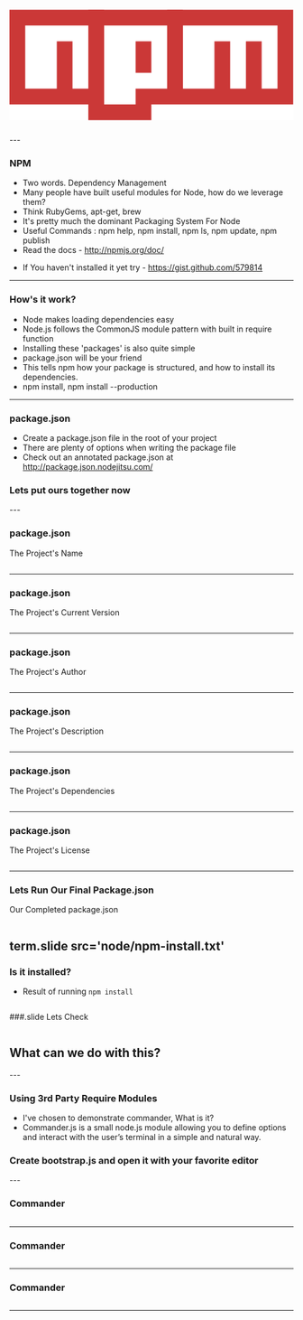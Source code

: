 <h1><img src='img/decks/node/npm.png' /></h1>
---

### NPM
  - Two words. Dependency Management
  - Many people have built useful modules for Node, how do we leverage them?
  - Think RubyGems, apt-get, brew
  - It's pretty much the dominant Packaging System For Node
  - Useful Commands : npm help, npm install, npm ls, npm update, npm publish
  - Read the docs - http://npmjs.org/doc/
  * If You haven't installed it yet try - https://gist.github.com/579814
---

### How's it work?
  - Node makes loading dependencies easy
  - Node.js follows the CommonJS module pattern with built in require function
  - Installing these 'packages' is also quite simple
  - package.json will be your friend
  - This tells npm how your package is structured, and how to install its dependencies.
  - npm install, npm install --production
---

### package.json
- Create a package.json file in the root of your project
- There are plenty of options when writing the package file
- Check out an annotated package.json at http://package.json.nodejitsu.com/
<h3 class='center slide'> Lets put ours together now </h3>
---

### package.json
The Project's Name
<pre><code src="node/package-name.json" class="code" runnable='false' highlight='"name"'></code></pre>
---

### package.json
The Project's Current Version
<pre><code src="node/package-version.json" class="code" runnable='false' highlight='"version"'></code></pre>
---

### package.json
The Project's Author
<pre><code src="node/package-author.json" class="code" runnable='false' highlight='"author"'></code></pre>
---

### package.json
The Project's Description
<pre><code src="node/package-desc.json" class="code" runnable='false' highlight='"description"'></code></pre>
---

### package.json
The Project's Dependencies
<pre><code src="node/package-dependencies.json" class="code" runnable='false' highlight='"dependencies"'></code></pre>
---

### package.json
The Project's License
<pre><code src="node/package-license.json" class="code" runnable='false' highlight='"license"'></code></pre>
---

### Lets Run Our Final Package.json
Our Completed package.json
<pre class='medium'><code src="node/package.json" class="code" runnable='false'></code></pre>
term.slide src='node/npm-install.txt'
---

### Is it installed?
- Result of running `npm install`
<pre class='term slide'><code src='node/npm-install-result.txt'></code></pre>

###.slide Lets Check
<pre class='term slide'><code src='node/require-commander.txt'></code></pre>
<h2 class='slide center'> What can we do with this?</h2>
---

### Using 3rd Party Require Modules
- I've chosen to demonstrate commander, What is it?
- Commander.js is a small node.js module allowing you to define options and interact with the user’s terminal in a simple and natural way.
<h3 class='center slide'>Create bootstrap.js and open it with your favorite editor</h3>
---

### Commander
<pre><code src='node/npm-commander.js' class='code' highlight='require'></code></pre>
---

### Commander
<pre><code src="node/npm-commander.js" class="code" highlight='.parse'></code></pre>
---

### Commander
<pre><code src="node/npm-commander.js" class="code"></code></pre>
---

